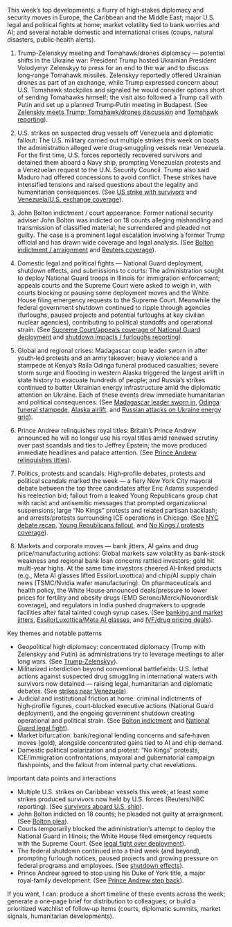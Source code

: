 This week’s top developments: a flurry of high‑stakes diplomacy and security moves in Europe, the Caribbean and the Middle East; major U.S. legal and political fights at home; market volatility tied to bank worries and AI; and several notable domestic and international crises (coups, natural disasters, public‑health alerts).

1) Trump‑Zelenskyy meeting and Tomahawk/drones diplomacy — potential shifts in the Ukraine war: President Trump hosted Ukrainian President Volodymyr Zelenskyy to press for an end to the war and to discuss long‑range Tomahawk missiles. Zelenskyy reportedly offered Ukrainian drones as part of an exchange, while Trump expressed concern about U.S. Tomahawk stockpiles and signaled he would consider options short of sending Tomahawks himself; the visit also followed a Trump call with Putin and set up a planned Trump‑Putin meeting in Budapest. (See [Zelenskiy meets Trump; Tomahawk/drones discussion](https://x.com/Reuters/status/1979278423702016295) and [Tomahawk reporting](https://x.com/Reuters/status/1979295103517630608)).

2) U.S. strikes on suspected drug vessels off Venezuela and diplomatic fallout: The U.S. military carried out multiple strikes this week on boats the administration alleged were drug‑smuggling vessels near Venezuela. For the first time, U.S. forces reportedly recovered survivors and detained them aboard a Navy ship, prompting Venezuelan protests and a Venezuelan request to the U.N. Security Council. Trump also said Maduro had offered concessions to avoid conflict. These strikes have intensified tensions and raised questions about the legality and humanitarian consequences. (See [US strike with survivors](https://x.com/Reuters/status/1979282527572340929) and [Venezuela/U.S. exchange coverage](https://x.com/NewsHour/status/1979285238674084185)).

3) John Bolton indictment / court appearance: Former national security adviser John Bolton was indicted on 18 counts alleging mishandling and transmission of classified material; he surrendered and pleaded not guilty. The case is a prominent legal escalation involving a former Trump official and has drawn wide coverage and legal analysis. (See [Bolton indictment / arraignment](https://x.com/NewsHour/status/1978994373070127605) and [Reuters coverage](https://x.com/Reuters/status/1979207030419095896)).

4) Domestic legal and political fights — National Guard deployment, shutdown effects, and submissions to courts: The administration sought to deploy National Guard troops in Illinois for immigration enforcement; appeals courts and the Supreme Court were asked to weigh in, with courts blocking or pausing some deployment moves and the White House filing emergency requests to the Supreme Court. Meanwhile the federal government shutdown continued to ripple through agencies (furloughs, paused projects and potential furloughs at key civilian nuclear agencies), contributing to political standoffs and operational strain. (See [Supreme Court/appeals coverage of National Guard deployment](https://x.com/politico/status/1979288149529354544) and [shutdown impacts / furloughs reporting](https://x.com/NewsHour/status/1978970363355644078)).

5) Global and regional crises: Madagascar coup leader sworn in after youth‑led protests and an army takeover; heavy violence and a stampede at Kenya’s Raila Odinga funeral produced casualties; severe storm surge and flooding in western Alaska triggered the largest airlift in state history to evacuate hundreds of people; and Russia’s strikes continued to batter Ukrainian energy infrastructure amid the diplomatic attention on Ukraine. Each of these events drew immediate humanitarian and political consequences. (See [Madagascar leader sworn in](https://x.com/Reuters/status/1979272453529465036), [Odinga funeral stampede](https://x.com/NewsHour/status/1979291837958398296), [Alaska airlift](https://x.com/NewsHour/status/1979252766510846428), and [Russian attacks on Ukraine energy grid](https://x.com/NBCNews/status/1979276348980928689)).

6) Prince Andrew relinquishes royal titles: Britain’s Prince Andrew announced he will no longer use his royal titles amid renewed scrutiny over past scandals and ties to Jeffrey Epstein; the move produced immediate headlines and palace attention. (See [Prince Andrew relinquishes titles](https://x.com/ABC/status/1979286586694209822)).

7) Politics, protests and scandals: High‑profile debates, protests and political scandals marked the week — a fiery New York City mayoral debate between the top three candidates after Eric Adams suspended his reelection bid; fallout from a leaked Young Republicans group chat with racist and antisemitic messages that prompted organizational suspensions; large “No Kings” protests and related partisan backlash; and arrests/protests surrounding ICE operations in Chicago. (See [NYC debate recap](https://x.com/ABC/status/1979297707035349062), [Young Republicans fallout](https://x.com/politico/status/1979223963550077023), and [No Kings / protests coverage](https://x.com/ABC/status/1979224092772389055)).

8) Markets and corporate moves — bank jitters, AI gains and drug price/manufacturing actions: Global markets saw volatility as bank‑stock weakness and regional bank loan concerns rattled investors; gold hit multi‑year highs. At the same time investors cheered AI‑linked products (e.g., Meta AI glasses lifted EssilorLuxottica) and chip/AI supply chain news (TSMC/Nvidia wafer manufacturing). On pharmaceuticals and health policy, the White House announced deals/pressure to lower prices for fertility and obesity drugs (EMD Serono/Merck/Novonordisk coverage), and regulators in India pushed drugmakers to upgrade facilities after fatal tainted cough syrup cases. (See [banking and market jitters](https://x.com/Reuters/status/1979131531957248242), [EssilorLuxottica/Meta AI glasses](https://x.com/Reuters/status/1979276230978363425), and [IVF/drug pricing deals](https://x.com/NewsHour/status/1979264514001416635)).

Key themes and notable patterns
- Geopolitical high diplomacy: concentrated diplomacy (Trump with Zelenskyy and Putin) as administrations try to leverage meetings to alter long wars. (See [Trump‑Zelenskyy](https://x.com/Reuters/status/1979278423702016295)).
- Militarized interdiction beyond conventional battlefields: U.S. lethal actions against suspected drug smuggling in international waters with survivors now detained — raising legal, humanitarian and diplomatic debates. (See [strikes near Venezuela](https://x.com/Reuters/status/1979282527572340929)).
- Judicial and institutional friction at home: criminal indictments of high‑profile figures, court‑blocked executive actions (National Guard deployment), and the ongoing government shutdown creating operational and political strain. (See [Bolton indictment](https://x.com/NewsHour/status/1978994373070127605) and [National Guard legal fight](https://x.com/politico/status/1979288149529354544)).
- Market bifurcation: bank/regional lending concerns and safe‑haven moves (gold), alongside concentrated gains tied to AI and chip demand.
- Domestic political polarization and protest: “No Kings” protests, ICE/immigration confrontations, mayoral and gubernatorial campaign flashpoints, and the fallout from internal party chat revelations.

Important data points and interactions
- Multiple U.S. strikes on Caribbean vessels this week; at least some strikes produced survivors now held by U.S. forces (Reuters/NBC reporting). (See [survivors aboard U.S. ship](https://x.com/Reuters/status/1979282527572340929)).
- John Bolton indicted on 18 counts; he pleaded not guilty at arraignment. (See [Bolton plea](https://x.com/Reuters/status/1979207030419095896)).
- Courts temporarily blocked the administration’s attempt to deploy the National Guard in Illinois; the White House filed emergency requests with the Supreme Court. (See [legal fight over deployment](https://x.com/politico/status/1979288149529354544)).
- The federal shutdown continued into a third week (and beyond), prompting furlough notices, paused projects and growing pressure on federal programs and employees. (See [shutdown effects](https://x.com/NewsHour/status/1978970363355644078)).
- Prince Andrew agreed to stop using his Duke of York title, a major royal‑family development. (See [Prince Andrew step back](https://x.com/Reuters/status/1979253999745290648)).

If you want, I can: produce a short timeline of these events across the week; generate a one‑page brief for distribution to colleagues; or build a prioritized watchlist of follow‑up items (courts, diplomatic summits, market signals, humanitarian developments).
